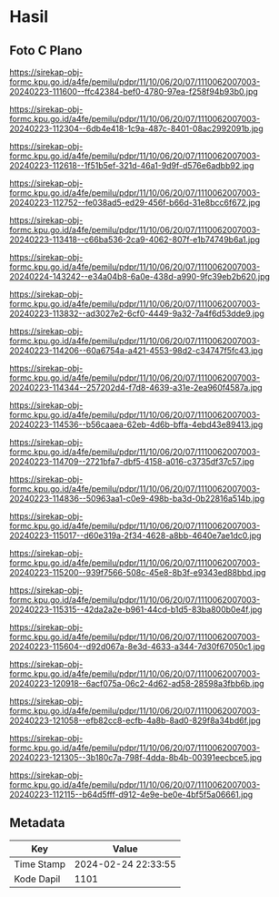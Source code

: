 # Hasil

## Foto C Plano

https://sirekap-obj-formc.kpu.go.id/a4fe/pemilu/pdpr/11/10/06/20/07/1110062007003-20240223-111600--ffc42384-bef0-4780-97ea-f258f94b93b0.jpg

https://sirekap-obj-formc.kpu.go.id/a4fe/pemilu/pdpr/11/10/06/20/07/1110062007003-20240223-112304--6db4e418-1c9a-487c-8401-08ac2992091b.jpg

https://sirekap-obj-formc.kpu.go.id/a4fe/pemilu/pdpr/11/10/06/20/07/1110062007003-20240223-112618--1f51b5ef-321d-46a1-9d9f-d576e6adbb92.jpg

https://sirekap-obj-formc.kpu.go.id/a4fe/pemilu/pdpr/11/10/06/20/07/1110062007003-20240223-112752--fe038ad5-ed29-456f-b66d-31e8bcc6f672.jpg

https://sirekap-obj-formc.kpu.go.id/a4fe/pemilu/pdpr/11/10/06/20/07/1110062007003-20240223-113418--c66ba536-2ca9-4062-807f-e1b74749b6a1.jpg

https://sirekap-obj-formc.kpu.go.id/a4fe/pemilu/pdpr/11/10/06/20/07/1110062007003-20240224-143242--e34a04b8-6a0e-438d-a990-9fc39eb2b620.jpg

https://sirekap-obj-formc.kpu.go.id/a4fe/pemilu/pdpr/11/10/06/20/07/1110062007003-20240223-113832--ad3027e2-6cf0-4449-9a32-7a4f6d53dde9.jpg

https://sirekap-obj-formc.kpu.go.id/a4fe/pemilu/pdpr/11/10/06/20/07/1110062007003-20240223-114206--60a6754a-a421-4553-98d2-c34747f5fc43.jpg

https://sirekap-obj-formc.kpu.go.id/a4fe/pemilu/pdpr/11/10/06/20/07/1110062007003-20240223-114344--257202d4-f7d8-4639-a31e-2ea960f4587a.jpg

https://sirekap-obj-formc.kpu.go.id/a4fe/pemilu/pdpr/11/10/06/20/07/1110062007003-20240223-114536--b56caaea-62eb-4d6b-bffa-4ebd43e89413.jpg

https://sirekap-obj-formc.kpu.go.id/a4fe/pemilu/pdpr/11/10/06/20/07/1110062007003-20240223-114709--2721bfa7-dbf5-4158-a016-c3735df37c57.jpg

https://sirekap-obj-formc.kpu.go.id/a4fe/pemilu/pdpr/11/10/06/20/07/1110062007003-20240223-114836--50963aa1-c0e9-498b-ba3d-0b22816a514b.jpg

https://sirekap-obj-formc.kpu.go.id/a4fe/pemilu/pdpr/11/10/06/20/07/1110062007003-20240223-115017--d60e319a-2f34-4628-a8bb-4640e7ae1dc0.jpg

https://sirekap-obj-formc.kpu.go.id/a4fe/pemilu/pdpr/11/10/06/20/07/1110062007003-20240223-115200--939f7566-508c-45e8-8b3f-e9343ed88bbd.jpg

https://sirekap-obj-formc.kpu.go.id/a4fe/pemilu/pdpr/11/10/06/20/07/1110062007003-20240223-115315--42da2a2e-b961-44cd-b1d5-83ba800b0e4f.jpg

https://sirekap-obj-formc.kpu.go.id/a4fe/pemilu/pdpr/11/10/06/20/07/1110062007003-20240223-115604--d92d067a-8e3d-4633-a344-7d30f67050c1.jpg

https://sirekap-obj-formc.kpu.go.id/a4fe/pemilu/pdpr/11/10/06/20/07/1110062007003-20240223-120918--6acf075a-06c2-4d62-ad58-28598a3fbb6b.jpg

https://sirekap-obj-formc.kpu.go.id/a4fe/pemilu/pdpr/11/10/06/20/07/1110062007003-20240223-121058--efb82cc8-ecfb-4a8b-8ad0-829f8a34bd6f.jpg

https://sirekap-obj-formc.kpu.go.id/a4fe/pemilu/pdpr/11/10/06/20/07/1110062007003-20240223-121305--3b180c7a-798f-4dda-8b4b-00391eecbce5.jpg

https://sirekap-obj-formc.kpu.go.id/a4fe/pemilu/pdpr/11/10/06/20/07/1110062007003-20240223-112115--b64d5fff-d912-4e9e-be0e-4bf5f5a06661.jpg


## Metadata

| Key        | Value               |
| ---------- | ------------------- |
| Time Stamp | 2024-02-24 22:33:55 |
| Kode Dapil | 1101                |



